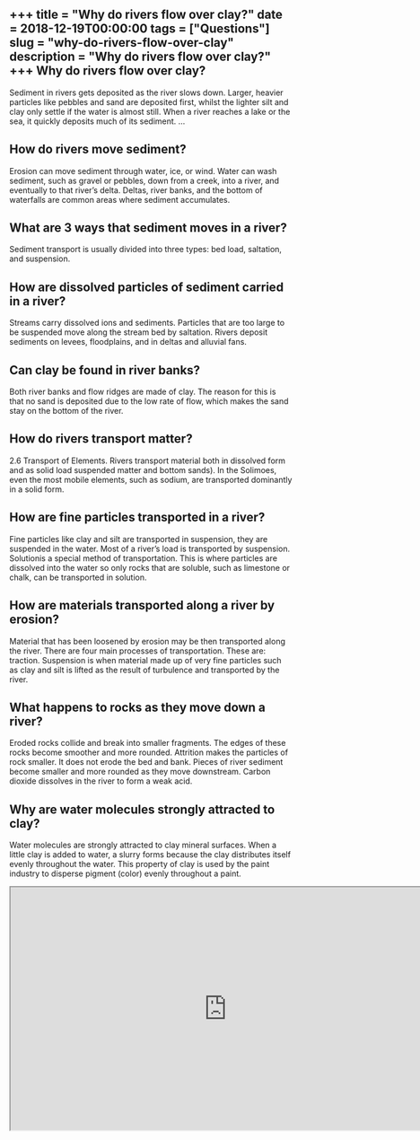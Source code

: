 +++
title = "Why do rivers flow over clay?"
date = 2018-12-19T00:00:00
tags = ["Questions"]
slug = "why-do-rivers-flow-over-clay"
description = "Why do rivers flow over clay?"
+++
Why do rivers flow over clay?
-----------------------------

Sediment in rivers gets deposited as the river slows down. Larger, heavier particles like pebbles and sand are deposited first, whilst the lighter silt and clay only settle if the water is almost still. When a river reaches a lake or the sea, it quickly deposits much of its sediment. …

How do rivers move sediment?
----------------------------

Erosion can move sediment through water, ice, or wind. Water can wash sediment, such as gravel or pebbles, down from a creek, into a river, and eventually to that river’s delta. Deltas, river banks, and the bottom of waterfalls are common areas where sediment accumulates.

What are 3 ways that sediment moves in a river?
-----------------------------------------------

Sediment transport is usually divided into three types: bed load, saltation, and suspension.

How are dissolved particles of sediment carried in a river?
-----------------------------------------------------------

Streams carry dissolved ions and sediments. Particles that are too large to be suspended move along the stream bed by saltation. Rivers deposit sediments on levees, floodplains, and in deltas and alluvial fans.

Can clay be found in river banks?
---------------------------------

Both river banks and flow ridges are made of clay. The reason for this is that no sand is deposited due to the low rate of flow, which makes the sand stay on the bottom of the river.

How do rivers transport matter?
-------------------------------

2.6 Transport of Elements. Rivers transport material both in dissolved form and as solid load suspended matter and bottom sands). In the Solimoes, even the most mobile elements, such as sodium, are transported dominantly in a solid form.

How are fine particles transported in a river?
----------------------------------------------

Fine particles like clay and silt are transported in suspension, they are suspended in the water. Most of a river’s load is transported by suspension. Solutionis a special method of transportation. This is where particles are dissolved into the water so only rocks that are soluble, such as limestone or chalk, can be transported in solution.

How are materials transported along a river by erosion?
-------------------------------------------------------

Material that has been loosened by erosion may be then transported along the river. There are four main processes of transportation. These are: traction. Suspension is when material made up of very fine particles such as clay and silt is lifted as the result of turbulence and transported by the river.

What happens to rocks as they move down a river?
------------------------------------------------

Eroded rocks collide and break into smaller fragments. The edges of these rocks become smoother and more rounded. Attrition makes the particles of rock smaller. It does not erode the bed and bank. Pieces of river sediment become smaller and more rounded as they move downstream. Carbon dioxide dissolves in the river to form a weak acid.

Why are water molecules strongly attracted to clay?
---------------------------------------------------

Water molecules are strongly attracted to clay mineral surfaces. When a little clay is added to water, a slurry forms because the clay distributes itself evenly throughout the water. This property of clay is used by the paint industry to disperse pigment (color) evenly throughout a paint.

<iframe allow="accelerometer; autoplay; clipboard-write; encrypted-media; gyroscope; picture-in-picture" allowfullscreen="" class="__youtube_prefs__  epyt-is-override  no-lazyload" data-no-lazy="1" data-origheight="433" data-origwidth="770" data-skipgform_ajax_framebjll="" height="433" id="_ytid_18942" loading="lazy" src="https://www.youtube.com/embed/ego2FkuQwxc?enablejsapi=1&autoplay=0&cc_load_policy=0&cc_lang_pref=&iv_load_policy=1&loop=0&modestbranding=0&rel=1&fs=1&playsinline=0&autohide=2&theme=dark&color=red&controls=1&" title="YouTube player" width="770"></iframe>